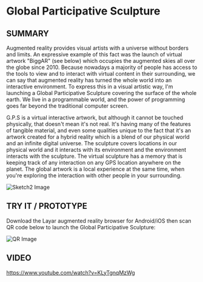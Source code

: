# Global Participative Sculpture

## SUMMARY

Augmented reality provides visual artists with a universe without borders and limits. An expressive example of this fact was the launch of virtual artwork "BiggAR" (see below) which occupies the augmented skies all over the globe since 2010. Because nowadays a majority of people has access to the tools to view and to interact with virtual content in their surrounding, we can say that augmented reality has turned the whole world into an interactive environment. To express this in a visual artistic way, I'm launching a Global Participative Sculpture covering the surface of the whole earth. We live in a programmable world, and the power of programming goes far beyond the traditional computer screen.

G.P.S is a virtual interactive artwork, but although it cannot be touched physically, that doesn't mean it's not real. It's having many of the features of tangible material, and even some qualities unique to the fact that it's an artwork created for a hybrid reality which is a blend of our physical world and an infinite digital universe. The sculpture covers locations in our physical world and it interacts with its environment and the environment interacts with the sculpture. The virtual sculpture has a memory that is keeping track of any interaction on any GPS location anywhere on the planet. The global artwork is a local experience at the same time, when you're exploring the interaction with other people in your surrounding. 

![Sketch2 Image](../project_images/sketch.jpg?raw=true "Sketch2 Image")

## TRY IT / PROTOTYPE

Download the Layar augmented reality browser for Android/iOS then scan QR code below to launch the Global Participative Sculpture:

![QR Image](../project_images/app.jpg?raw=true "QR Image")

## VIDEO

https://www.youtube.com/watch?v=KLyTgnqMzWg




